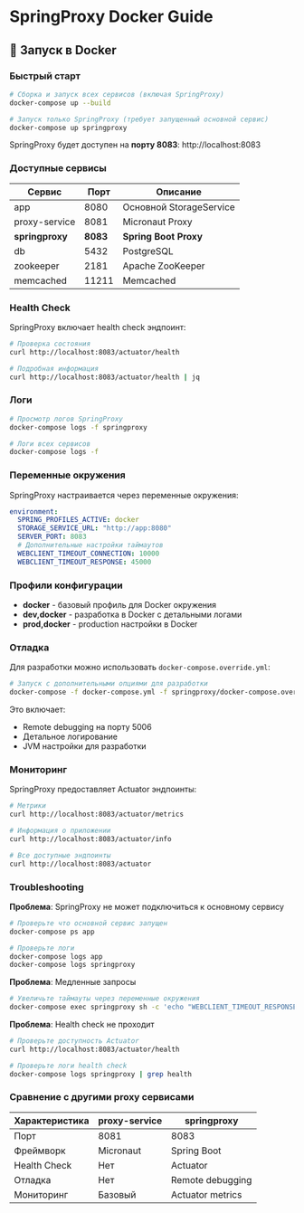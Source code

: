# SpringProxy Docker Guide

## 🐳 Запуск в Docker

### Быстрый старт

```bash
# Сборка и запуск всех сервисов (включая SpringProxy)
docker-compose up --build

# Запуск только SpringProxy (требует запущенный основной сервис)
docker-compose up springproxy
```

SpringProxy будет доступен на **порту 8083**: http://localhost:8083

### Доступные сервисы

| Сервис | Порт | Описание |
|--------|------|----------|
| app | 8080 | Основной StorageService |
| proxy-service | 8081 | Micronaut Proxy |
| **springproxy** | **8083** | **Spring Boot Proxy** |
| db | 5432 | PostgreSQL |
| zookeeper | 2181 | Apache ZooKeeper |
| memcached | 11211 | Memcached |

### Health Check

SpringProxy включает health check эндпоинт:

```bash
# Проверка состояния
curl http://localhost:8083/actuator/health

# Подробная информация
curl http://localhost:8083/actuator/health | jq
```

### Логи

```bash
# Просмотр логов SpringProxy
docker-compose logs -f springproxy

# Логи всех сервисов
docker-compose logs -f
```

### Переменные окружения

SpringProxy настраивается через переменные окружения:

```yaml
environment:
  SPRING_PROFILES_ACTIVE: docker
  STORAGE_SERVICE_URL: "http://app:8080"
  SERVER_PORT: 8083
  # Дополнительные настройки таймаутов
  WEBCLIENT_TIMEOUT_CONNECTION: 10000
  WEBCLIENT_TIMEOUT_RESPONSE: 45000
```

### Профили конфигурации

- **docker** - базовый профиль для Docker окружения
- **dev,docker** - разработка в Docker с детальными логами  
- **prod,docker** - production настройки в Docker

### Отладка

Для разработки можно использовать `docker-compose.override.yml`:

```bash
# Запуск с дополнительными опциями для разработки
docker-compose -f docker-compose.yml -f springproxy/docker-compose.override.yml up springproxy
```

Это включает:
- Remote debugging на порту 5006
- Детальное логирование
- JVM настройки для разработки

### Мониторинг

SpringProxy предоставляет Actuator эндпоинты:

```bash
# Метрики
curl http://localhost:8083/actuator/metrics

# Информация о приложении  
curl http://localhost:8083/actuator/info

# Все доступные эндпоинты
curl http://localhost:8083/actuator
```

### Troubleshooting

**Проблема**: SpringProxy не может подключиться к основному сервису
```bash
# Проверьте что основной сервис запущен
docker-compose ps app

# Проверьте логи
docker-compose logs app
docker-compose logs springproxy
```

**Проблема**: Медленные запросы
```bash
# Увеличьте таймауты через переменные окружения
docker-compose exec springproxy sh -c 'echo "WEBCLIENT_TIMEOUT_RESPONSE=60000" >> /app/application.properties'
```

**Проблема**: Health check не проходит
```bash
# Проверьте доступность Actuator
curl http://localhost:8083/actuator/health

# Проверьте логи health check
docker-compose logs springproxy | grep health
```

### Сравнение с другими proxy сервисами

| Характеристика | proxy-service | springproxy |
|---|---|---|
| Порт | 8081 | 8083 |
| Фреймворк | Micronaut | Spring Boot |
| Health Check | Нет | Actuator |
| Отладка | Нет | Remote debugging |
| Мониторинг | Базовый | Actuator metrics |